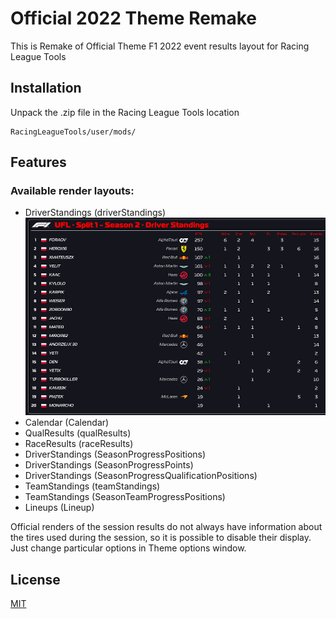 # Official 2022 Theme Remake

This is Remake of Official Theme F1 2022 event results layout for Racing League Tools

## Installation

Unpack the .zip file in the Racing League Tools location

```
RacingLeagueTools/user/mods/
```

## Features

### Available render layouts:

- DriverStandings (driverStandings)
![driverStandigs](docs/images/driverStandings.png "Driver Standings")
- Calendar (Calendar)
- QualResults (qualResults)
- RaceResults (raceResults)
- DriverStandings (SeasonProgressPositions)
- DriverStandings (SeasonProgressPoints)
- DriverStandings (SeasonProgressQualificationPositions)
- TeamStandings (teamStandings)
- TeamStandings (SeasonTeamProgressPositions)
- Lineups (Lineup)

Official renders of the session results do not always have information about the tires used during the session, so it is possible to disable their display.
Just change particular options in Theme options window.


## License
[MIT](https://choosealicense.com/licenses/mit/)
